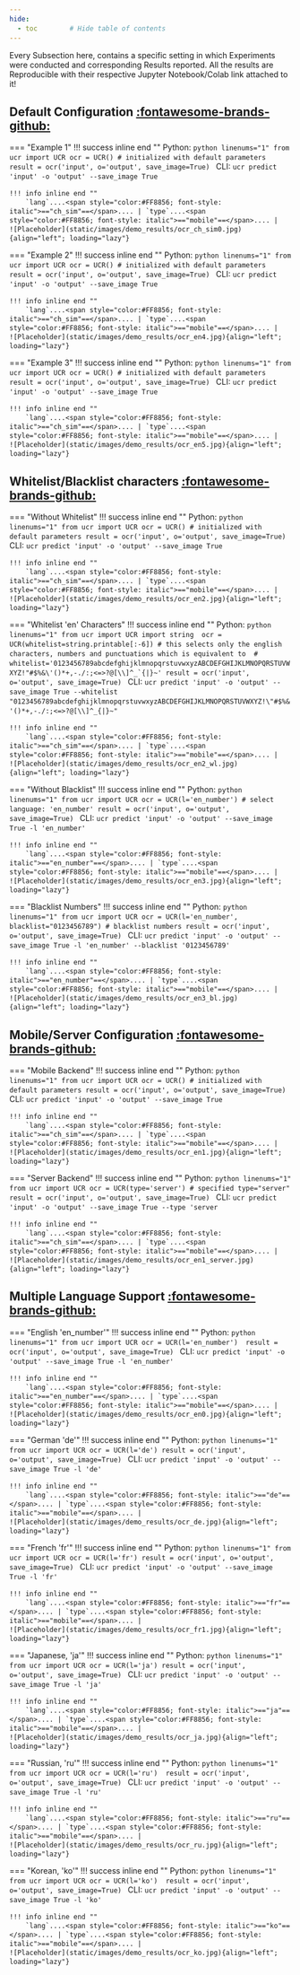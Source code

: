 ```yaml
---
hide:
  - toc        # Hide table of contents
---
```


Every Subsection here, contains a specific setting in which Experiments were conducted and corresponding Results reported. All the results are Reproducible with their respective Jupyter Notebook/Colab link attached to it! 

## Default Configuration [:fontawesome-brands-github:](coming_soon.md)

=== "Example 1"
    !!! success inline end "" 
        Python:
        ``` python linenums="1"
        from ucr import UCR
        ocr = UCR() # initialized with default parameters
        result = ocr('input', o='output', save_image=True) 
        ```
        CLI: `ucr predict 'input' -o 'output' --save_image True` 
    
    !!! info inline end ""
        `lang`....<span style="color:#FF8856; font-style: italic">=="ch_sim"==</span>.... | `type`....<span style="color:#FF8856; font-style: italic">=="mobile"==</span>.... |
    ![Placeholder](static/images/demo_results/ocr_ch_sim0.jpg){align="left"; loading="lazy"}

=== "Example 2"
    !!! success inline end "" 
        Python:
        ``` python linenums="1"
        from ucr import UCR
        ocr = UCR() # initialized with default parameters
        result = ocr('input', o='output', save_image=True) 
        ```
        CLI: `ucr predict 'input' -o 'output' --save_image True` 
    
    !!! info inline end ""
        `lang`....<span style="color:#FF8856; font-style: italic">=="ch_sim"==</span>.... | `type`....<span style="color:#FF8856; font-style: italic">=="mobile"==</span>.... |
    ![Placeholder](static/images/demo_results/ocr_en4.jpg){align="left"; loading="lazy"}

=== "Example 3"
    !!! success inline end "" 
        Python:
        ``` python linenums="1"
        from ucr import UCR
        ocr = UCR() # initialized with default parameters
        result = ocr('input', o='output', save_image=True) 
        ```
        CLI: `ucr predict 'input' -o 'output' --save_image True` 
    
    !!! info inline end ""
        `lang`....<span style="color:#FF8856; font-style: italic">=="ch_sim"==</span>.... | `type`....<span style="color:#FF8856; font-style: italic">=="mobile"==</span>.... |
    ![Placeholder](static/images/demo_results/ocr_en5.jpg){align="left"; loading="lazy"}

## Whitelist/Blacklist characters [:fontawesome-brands-github:](coming_soon.md)

=== "Without Whitelist"
    !!! success inline end "" 
        Python:
        ``` python linenums="1"
        from ucr import UCR
        ocr = UCR() # initialized with default parameters
        result = ocr('input', o='output', save_image=True) 
        ```
        CLI: `ucr predict 'input' -o 'output' --save_image True` 
    
    !!! info inline end ""
        `lang`....<span style="color:#FF8856; font-style: italic">=="ch_sim"==</span>.... | `type`....<span style="color:#FF8856; font-style: italic">=="mobile"==</span>.... |
    ![Placeholder](static/images/demo_results/ocr_en2.jpg){align="left"; loading="lazy"}

=== "Whitelist 'en' Characters"
    !!! success inline end "" 
        Python:
        ``` python linenums="1"
        from ucr import UCR
        import string 
        ocr = UCR(whitelist=string.printable[:-6])
        # this selects only the english characters, numbers and punctuations which is equivalent to 
        # whitelist='0123456789abcdefghijklmnopqrstuvwxyzABCDEFGHIJKLMNOPQRSTUVWXYZ!"#$%&\'()*+,-./:;<=>?@[\\]^_`{|}~'
        result = ocr('input', o='output', save_image=True) 
        ```
        CLI: `ucr predict 'input' -o 'output' --save_image True --whitelist "0123456789abcdefghijklmnopqrstuvwxyzABCDEFGHIJKLMNOPQRSTUVWXYZ!\"#$%&'()*+,-./:;<=>?@[\\]^_{|}~"`
    
    !!! info inline end ""
        `lang`....<span style="color:#FF8856; font-style: italic">=="ch_sim"==</span>.... | `type`....<span style="color:#FF8856; font-style: italic">=="mobile"==</span>.... |
    ![Placeholder](static/images/demo_results/ocr_en2_wl.jpg){align="left"; loading="lazy"}

=== "Without Blacklist"
    !!! success inline end "" 
        Python:
        ``` python linenums="1"
        from ucr import UCR
        ocr = UCR(l='en_number') # select language: 'en_number'
        result = ocr('input', o='output', save_image=True) 
        ```
        CLI: `ucr predict 'input' -o 'output' --save_image True -l 'en_number'` 
    
    !!! info inline end ""
        `lang`....<span style="color:#FF8856; font-style: italic">=="en_number"==</span>.... | `type`....<span style="color:#FF8856; font-style: italic">=="mobile"==</span>.... |
    ![Placeholder](static/images/demo_results/ocr_en3.jpg){align="left"; loading="lazy"}

=== "Blacklist Numbers"
    !!! success inline end "" 
        Python:
        ``` python linenums="1"
        from ucr import UCR
        ocr = UCR(l='en_number', blacklist="0123456789") # blacklist numbers
        result = ocr('input', o='output', save_image=True) 
        ```
        CLI: `ucr predict 'input' -o 'output' --save_image True -l 'en_number' --blacklist '0123456789'` 
    
    !!! info inline end ""
        `lang`....<span style="color:#FF8856; font-style: italic">=="en_number"==</span>.... | `type`....<span style="color:#FF8856; font-style: italic">=="mobile"==</span>.... |
    ![Placeholder](static/images/demo_results/ocr_en3_bl.jpg){align="left"; loading="lazy"}

## Mobile/Server Configuration [:fontawesome-brands-github:](coming_soon.md)

=== "Mobile Backend"
    !!! success inline end "" 
        Python:
        ``` python linenums="1"
        from ucr import UCR
        ocr = UCR() # initialized with default parameters
        result = ocr('input', o='output', save_image=True) 
        ```
        CLI: `ucr predict 'input' -o 'output' --save_image True` 
    
    !!! info inline end ""
        `lang`....<span style="color:#FF8856; font-style: italic">=="ch_sim"==</span>.... | `type`....<span style="color:#FF8856; font-style: italic">=="mobile"==</span>.... |
    ![Placeholder](static/images/demo_results/ocr_en1.jpg){align="left"; loading="lazy"}


=== "Server Backend"
    !!! success inline end "" 
        Python:
        ``` python linenums="1"
        from ucr import UCR
        ocr = UCR(type='server') # specified type="server"
        result = ocr('input', o='output', save_image=True) 
        ```
        CLI: `ucr predict 'input' -o 'output' --save_image True --type 'server` 
    
    !!! info inline end ""
        `lang`....<span style="color:#FF8856; font-style: italic">=="ch_sim"==</span>.... | `type`....<span style="color:#FF8856; font-style: italic">=="mobile"==</span>.... |
    ![Placeholder](static/images/demo_results/ocr_en1_server.jpg){align="left"; loading="lazy"}


## Multiple Language Support [:fontawesome-brands-github:](coming_soon.md)

=== "English 'en_number'"
    !!! success inline end "" 
        Python:
        ``` python linenums="1"
        from ucr import UCR
        ocr = UCR(l='en_number') 
        result = ocr('input', o='output', save_image=True) 
        ```
        CLI: `ucr predict 'input' -o 'output' --save_image True -l 'en_number'` 
    
    !!! info inline end ""
        `lang`....<span style="color:#FF8856; font-style: italic">=="en_number"==</span>.... | `type`....<span style="color:#FF8856; font-style: italic">=="mobile"==</span>.... |
    ![Placeholder](static/images/demo_results/ocr_en0.jpg){align="left"; loading="lazy"}

=== "German 'de'"
    !!! success inline end "" 
        Python:
        ``` python linenums="1"
        from ucr import UCR
        ocr = UCR(l='de')
        result = ocr('input', o='output', save_image=True) 
        ```
        CLI: `ucr predict 'input' -o 'output' --save_image True -l 'de'` 
    
    !!! info inline end ""
        `lang`....<span style="color:#FF8856; font-style: italic">=="de"==</span>.... | `type`....<span style="color:#FF8856; font-style: italic">=="mobile"==</span>.... |
    ![Placeholder](static/images/demo_results/ocr_de.jpg){align="left"; loading="lazy"}

=== "French 'fr'"
    !!! success inline end "" 
        Python:
        ``` python linenums="1"
        from ucr import UCR
        ocr = UCR(l='fr')
        result = ocr('input', o='output', save_image=True) 
        ```
        CLI: `ucr predict 'input' -o 'output' --save_image True -l 'fr'` 
    
    !!! info inline end ""
        `lang`....<span style="color:#FF8856; font-style: italic">=="fr"==</span>.... | `type`....<span style="color:#FF8856; font-style: italic">=="mobile"==</span>.... |
    ![Placeholder](static/images/demo_results/ocr_fr1.jpg){align="left"; loading="lazy"}

=== "Japanese, 'ja'"
    !!! success inline end "" 
        Python:
        ``` python linenums="1"
        from ucr import UCR
        ocr = UCR(l='ja')
        result = ocr('input', o='output', save_image=True) 
        ```
        CLI: `ucr predict 'input' -o 'output' --save_image True -l 'ja'` 
    
    !!! info inline end ""
        `lang`....<span style="color:#FF8856; font-style: italic">=="ja"==</span>.... | `type`....<span style="color:#FF8856; font-style: italic">=="mobile"==</span>.... |
    ![Placeholder](static/images/demo_results/ocr_ja.jpg){align="left"; loading="lazy"}

=== "Russian, 'ru'"
    !!! success inline end "" 
        Python:
        ``` python linenums="1"
        from ucr import UCR
        ocr = UCR(l='ru') 
        result = ocr('input', o='output', save_image=True) 
        ```
        CLI: `ucr predict 'input' -o 'output' --save_image True -l 'ru'` 
    
    !!! info inline end ""
        `lang`....<span style="color:#FF8856; font-style: italic">=="ru"==</span>.... | `type`....<span style="color:#FF8856; font-style: italic">=="mobile"==</span>.... |
    ![Placeholder](static/images/demo_results/ocr_ru.jpg){align="left"; loading="lazy"}

=== "Korean, 'ko'"
    !!! success inline end "" 
        Python:
        ``` python linenums="1"
        from ucr import UCR
        ocr = UCR(l='ko') 
        result = ocr('input', o='output', save_image=True) 
        ```
        CLI: `ucr predict 'input' -o 'output' --save_image True -l 'ko'` 
    
    !!! info inline end ""
        `lang`....<span style="color:#FF8856; font-style: italic">=="ko"==</span>.... | `type`....<span style="color:#FF8856; font-style: italic">=="mobile"==</span>.... |
    ![Placeholder](static/images/demo_results/ocr_ko.jpg){align="left"; loading="lazy"}


